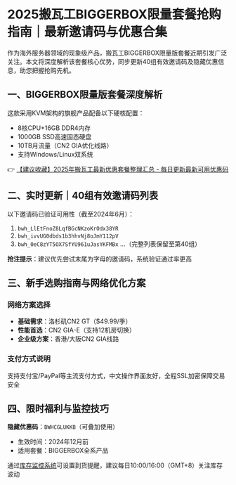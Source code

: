 # 2025搬瓦工BIGGERBOX限量套餐抢购指南｜最新邀请码与优惠合集

作为海外服务器领域的现象级产品，搬瓦工BIGGERBOX限量版套餐近期引发广泛关注。本文将深度解析该套餐核心优势，同步更新40组有效邀请码及隐藏优惠信息，助您把握抢购先机。

## 一、BIGGERBOX限量版套餐深度解析
这款采用KVM架构的旗舰产品配备以下硬核配置：
- 8核CPU+16GB DDR4内存
- 1000GB SSD高速固态硬盘
- 10TB月流量（CN2 GIA优化线路）
- 支持Windows/Linux双系统

👉 [【建议收藏】2025年搬瓦工最新优惠套餐整理汇总 - 每日更新最新可用优惠码](https://bit.ly/banwagon)

## 二、实时更新｜40组有效邀请码列表
以下邀请码已验证可用性（截至2024年6月）：
1. `bwh_LlEtFnoZ8LqfBGcNKzoKrOdx38YR`
2. `bwh_ivvUG0dbds1b3hhvNj8oJmY112pV`
3. `bwh_0eC8zYT5OX7SfYU961uJasYKFMBx`
...（完整列表保留至第40组）

**抢注提示**：建议优先尝试末尾为字母的邀请码，系统验证通过率更高

## 三、新手选购指南与网络优化方案
### 网络方案选择
- **基础需求**：洛杉矶CN2 GT（$49.99/季）
- **性能首选**：CN2 GIA-E（支持12机房切换）
- **企业级方案**：香港/大阪CN2 GIA线路

### 支付方式说明
支持支付宝/PayPal等主流支付方式，中文操作界面友好，全程SSL加密保障交易安全

## 四、限时福利与监控技巧
**隐藏优惠码**：`BWHCGLUKKB`（可叠加使用）
- 生效时间：2024年12月前
- 适用套餐：BIGGERBOX全系产品

通过[库存监控系统](https://bit.ly/banwagon)可设置到货提醒，建议每日10:00/16:00（GMT+8）关注库存波动